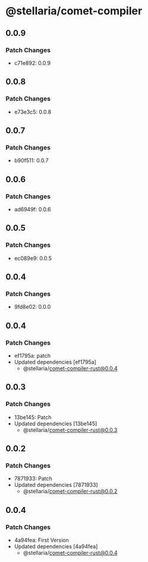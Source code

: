 # @stellaria/comet-compiler

## 0.0.9

### Patch Changes

- c71e892: 0.0.9

## 0.0.8

### Patch Changes

- e73e3c5: 0.0.8

## 0.0.7

### Patch Changes

- b90f511: 0.0.7

## 0.0.6

### Patch Changes

- ad6949f: 0.0.6

## 0.0.5

### Patch Changes

- ec089e9: 0.0.5

## 0.0.4

### Patch Changes

- 9fd8e02: 0.0.0

## 0.0.4

### Patch Changes

- ef1795a: patch
- Updated dependencies [ef1795a]
  - @stellaria/comet-compiler-rust@0.0.4

## 0.0.3

### Patch Changes

- 13be145: Patch
- Updated dependencies [13be145]
  - @stellaria/comet-compiler-rust@0.0.3

## 0.0.2

### Patch Changes

- 7871933: Patch
- Updated dependencies [7871933]
  - @stellaria/comet-compiler-rust@0.0.2

## 0.0.4

### Patch Changes

- 4a94fea: First Version
- Updated dependencies [4a94fea]
  - @stellaria/comet-compiler-rust@0.0.4

